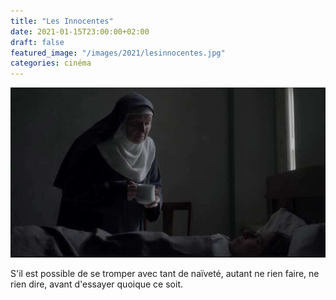 ```yaml
---
title: "Les Innocentes"
date: 2021-01-15T23:00:00+02:00
draft: false
featured_image: "/images/2021/lesinnocentes.jpg"
categories: cinéma
---
```

![les-innocentes](/images/2021/lesinnocentes.jpg)

S'il est possible de se tromper avec tant de naïveté, autant ne rien faire, ne rien dire, avant d'essayer quoique ce soit.